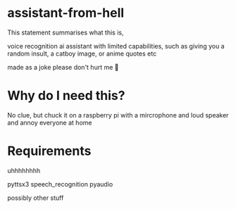 # assistant-from-hell

This statement summarises what this is,

voice recognition ai assistant with limited capabilities, such as giving you a random insult, a catboy image, or anime quotes etc

made as a joke please don't hurt me 🥺

# Why do I need this?

No clue, but chuck it on a raspberry pi with a mircrophone and loud speaker and annoy everyone at home

# Requirements

uhhhhhhhh

pyttsx3
speech_recognition
pyaudio

possibly other stuff
